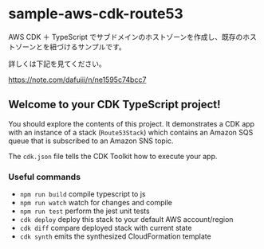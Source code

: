 # sample-aws-cdk-route53

AWS CDK ＋ TypeScript でサブドメインのホストゾーンを作成し、既存のホストゾーンとを紐づけるサンプルです。

詳しくは下記を見てください。

https://note.com/dafujii/n/ne1595c74bcc7

## Welcome to your CDK TypeScript project!

You should explore the contents of this project. It demonstrates a CDK app with an instance of a stack (`Route53Stack`)
which contains an Amazon SQS queue that is subscribed to an Amazon SNS topic.

The `cdk.json` file tells the CDK Toolkit how to execute your app.

### Useful commands

 * `npm run build`   compile typescript to js
 * `npm run watch`   watch for changes and compile
 * `npm run test`    perform the jest unit tests
 * `cdk deploy`      deploy this stack to your default AWS account/region
 * `cdk diff`        compare deployed stack with current state
 * `cdk synth`       emits the synthesized CloudFormation template
